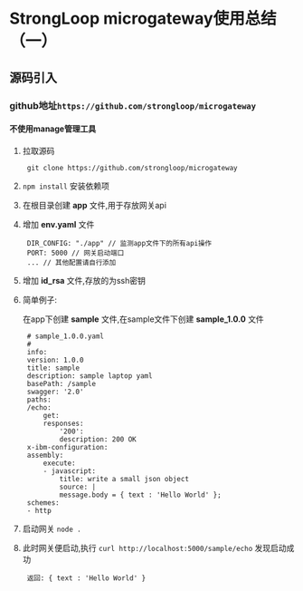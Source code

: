 # StrongLoop microgateway使用总结（一）
## 源码引入
### github地址`https://github.com/strongloop/microgateway`
#### 不使用manage管理工具

1. 拉取源码
        
        git clone https://github.com/strongloop/microgateway

2. `npm install` 安装依赖项

3. 在根目录创建 __app__ 文件,用于存放网关api

4. 增加 __env.yaml__ 文件

        DIR_CONFIG: "./app" // 监测app文件下的所有api操作
        PORT: 5000 // 网关启动端口
        ... // 其他配置请自行添加
        
5. 增加 __id_rsa__ 文件,存放的为ssh密钥

6. 简单例子:

    在app下创建 __sample__ 文件,在sample文件下创建 __sample_1.0.0__ 文件

        # sample_1.0.0.yaml
        #
        info:
        version: 1.0.0
        title: sample
        description: sample laptop yaml
        basePath: /sample
        swagger: '2.0'
        paths:
        /echo:
            get:
            responses:
                '200':
                description: 200 OK
        x-ibm-configuration:
        assembly:
            execute:
            - javascript:
                title: write a small json object
                source: |
                message.body = { text : 'Hello World' };
        schemes:
        - http

7. 启动网关 `node .`

8. 此时网关便启动,执行 `curl http://localhost:5000/sample/echo` 发现启动成功

        返回: { text : 'Hello World' }